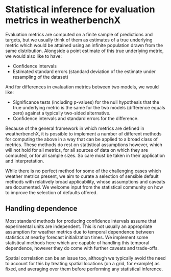 # Statistical inference for evaluation metrics in weatherbenchX

Evaluation metrics are computed on a finite sample of predictions and targets,
but we usually think of them as estimates of a true underlying metric which
would be attained using an infinite population drawn from the same distribution.
Alongside a point estimate of this true underlying metric, we would also like to
have:

* Confidence intervals
* Estimated standard errors (standard deviation of the estimate under resampling
  of the dataset)

And for differences in evaluation metrics between two models, we would like:

* Significance tests (including p-values) for the null hypothesis that the
  true underlying metric is the same for the two models (difference equals zero)
  against a typically two-sided alternative.
* Confidence intervals and standard errors for the difference.

Because of the general framework in which metrics are defined in weatherbenchX,
it is possible to implement a number of different methods for computing the
above in a way that can be applied to a broad class of metrics. These methods do
rest on statistical assumptions however, which will not hold for all metrics,
for all sources of data on which they are computed, or for all sample sizes. So
care must be taken in their application and interpretation.

While there is no perfect method for some of the challenging cases which weather
metrics present, we aim to curate a selection of sensible default methods with
relatively broad applicability, whose assumptions and caveats are documented.
We welcome input from the statistical community on how to improve the selection
of defaults offered.

## Handling dependence

Most standard methods for producing confidence intervals assume that
experimental units are independent. This is not usually an appropriate
assumption for weather metrics due to temporal dependence between statistics at
nearby forecast initialization times. We implement some statistical methods here
which are capable of handling this temporal dependence, however they do come
with further caveats and trade-offs.

Spatial correlation can be an issue too, although we typically avoid the need
to account for this by treating spatial locations (on a grid, for example) as
fixed, and averaging over them before performing any statistical inference.
